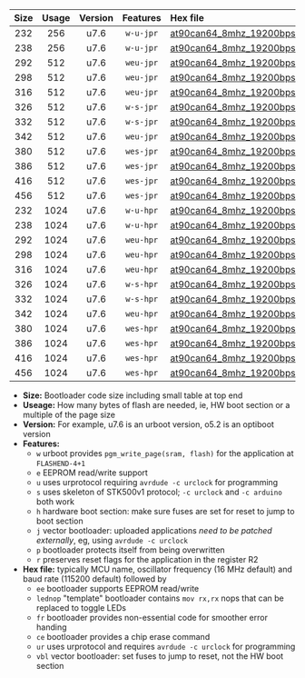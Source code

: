 |Size|Usage|Version|Features|Hex file|
|:-:|:-:|:-:|:-:|:--|
|232|256|u7.6|`w-u-jpr`|[at90can64_8mhz_19200bps_ur_vbl.hex](https://raw.githubusercontent.com/stefanrueger/urboot/main/bootloaders/at90can64/fcpu_8mhz/19200_bps/at90can64_8mhz_19200bps_ur_vbl.hex)|
|238|256|u7.6|`w-u-jpr`|[at90can64_8mhz_19200bps_lednop_ur_vbl.hex](https://raw.githubusercontent.com/stefanrueger/urboot/main/bootloaders/at90can64/fcpu_8mhz/19200_bps/at90can64_8mhz_19200bps_lednop_ur_vbl.hex)|
|292|512|u7.6|`weu-jpr`|[at90can64_8mhz_19200bps_ee_ur_vbl.hex](https://raw.githubusercontent.com/stefanrueger/urboot/main/bootloaders/at90can64/fcpu_8mhz/19200_bps/at90can64_8mhz_19200bps_ee_ur_vbl.hex)|
|298|512|u7.6|`weu-jpr`|[at90can64_8mhz_19200bps_ee_lednop_ur_vbl.hex](https://raw.githubusercontent.com/stefanrueger/urboot/main/bootloaders/at90can64/fcpu_8mhz/19200_bps/at90can64_8mhz_19200bps_ee_lednop_ur_vbl.hex)|
|316|512|u7.6|`weu-jpr`|[at90can64_8mhz_19200bps_ee_lednop_fr_ur_vbl.hex](https://raw.githubusercontent.com/stefanrueger/urboot/main/bootloaders/at90can64/fcpu_8mhz/19200_bps/at90can64_8mhz_19200bps_ee_lednop_fr_ur_vbl.hex)|
|326|512|u7.6|`w-s-jpr`|[at90can64_8mhz_19200bps_vbl.hex](https://raw.githubusercontent.com/stefanrueger/urboot/main/bootloaders/at90can64/fcpu_8mhz/19200_bps/at90can64_8mhz_19200bps_vbl.hex)|
|332|512|u7.6|`w-s-jpr`|[at90can64_8mhz_19200bps_lednop_vbl.hex](https://raw.githubusercontent.com/stefanrueger/urboot/main/bootloaders/at90can64/fcpu_8mhz/19200_bps/at90can64_8mhz_19200bps_lednop_vbl.hex)|
|342|512|u7.6|`weu-jpr`|[at90can64_8mhz_19200bps_ee_lednop_fr_ce_ur_vbl.hex](https://raw.githubusercontent.com/stefanrueger/urboot/main/bootloaders/at90can64/fcpu_8mhz/19200_bps/at90can64_8mhz_19200bps_ee_lednop_fr_ce_ur_vbl.hex)|
|380|512|u7.6|`wes-jpr`|[at90can64_8mhz_19200bps_ee_vbl.hex](https://raw.githubusercontent.com/stefanrueger/urboot/main/bootloaders/at90can64/fcpu_8mhz/19200_bps/at90can64_8mhz_19200bps_ee_vbl.hex)|
|386|512|u7.6|`wes-jpr`|[at90can64_8mhz_19200bps_ee_lednop_vbl.hex](https://raw.githubusercontent.com/stefanrueger/urboot/main/bootloaders/at90can64/fcpu_8mhz/19200_bps/at90can64_8mhz_19200bps_ee_lednop_vbl.hex)|
|416|512|u7.6|`wes-jpr`|[at90can64_8mhz_19200bps_ee_lednop_fr_vbl.hex](https://raw.githubusercontent.com/stefanrueger/urboot/main/bootloaders/at90can64/fcpu_8mhz/19200_bps/at90can64_8mhz_19200bps_ee_lednop_fr_vbl.hex)|
|456|512|u7.6|`wes-jpr`|[at90can64_8mhz_19200bps_ee_lednop_fr_ce_vbl.hex](https://raw.githubusercontent.com/stefanrueger/urboot/main/bootloaders/at90can64/fcpu_8mhz/19200_bps/at90can64_8mhz_19200bps_ee_lednop_fr_ce_vbl.hex)|
|232|1024|u7.6|`w-u-hpr`|[at90can64_8mhz_19200bps_ur.hex](https://raw.githubusercontent.com/stefanrueger/urboot/main/bootloaders/at90can64/fcpu_8mhz/19200_bps/at90can64_8mhz_19200bps_ur.hex)|
|238|1024|u7.6|`w-u-hpr`|[at90can64_8mhz_19200bps_lednop_ur.hex](https://raw.githubusercontent.com/stefanrueger/urboot/main/bootloaders/at90can64/fcpu_8mhz/19200_bps/at90can64_8mhz_19200bps_lednop_ur.hex)|
|292|1024|u7.6|`weu-hpr`|[at90can64_8mhz_19200bps_ee_ur.hex](https://raw.githubusercontent.com/stefanrueger/urboot/main/bootloaders/at90can64/fcpu_8mhz/19200_bps/at90can64_8mhz_19200bps_ee_ur.hex)|
|298|1024|u7.6|`weu-hpr`|[at90can64_8mhz_19200bps_ee_lednop_ur.hex](https://raw.githubusercontent.com/stefanrueger/urboot/main/bootloaders/at90can64/fcpu_8mhz/19200_bps/at90can64_8mhz_19200bps_ee_lednop_ur.hex)|
|316|1024|u7.6|`weu-hpr`|[at90can64_8mhz_19200bps_ee_lednop_fr_ur.hex](https://raw.githubusercontent.com/stefanrueger/urboot/main/bootloaders/at90can64/fcpu_8mhz/19200_bps/at90can64_8mhz_19200bps_ee_lednop_fr_ur.hex)|
|326|1024|u7.6|`w-s-hpr`|[at90can64_8mhz_19200bps.hex](https://raw.githubusercontent.com/stefanrueger/urboot/main/bootloaders/at90can64/fcpu_8mhz/19200_bps/at90can64_8mhz_19200bps.hex)|
|332|1024|u7.6|`w-s-hpr`|[at90can64_8mhz_19200bps_lednop.hex](https://raw.githubusercontent.com/stefanrueger/urboot/main/bootloaders/at90can64/fcpu_8mhz/19200_bps/at90can64_8mhz_19200bps_lednop.hex)|
|342|1024|u7.6|`weu-hpr`|[at90can64_8mhz_19200bps_ee_lednop_fr_ce_ur.hex](https://raw.githubusercontent.com/stefanrueger/urboot/main/bootloaders/at90can64/fcpu_8mhz/19200_bps/at90can64_8mhz_19200bps_ee_lednop_fr_ce_ur.hex)|
|380|1024|u7.6|`wes-hpr`|[at90can64_8mhz_19200bps_ee.hex](https://raw.githubusercontent.com/stefanrueger/urboot/main/bootloaders/at90can64/fcpu_8mhz/19200_bps/at90can64_8mhz_19200bps_ee.hex)|
|386|1024|u7.6|`wes-hpr`|[at90can64_8mhz_19200bps_ee_lednop.hex](https://raw.githubusercontent.com/stefanrueger/urboot/main/bootloaders/at90can64/fcpu_8mhz/19200_bps/at90can64_8mhz_19200bps_ee_lednop.hex)|
|416|1024|u7.6|`wes-hpr`|[at90can64_8mhz_19200bps_ee_lednop_fr.hex](https://raw.githubusercontent.com/stefanrueger/urboot/main/bootloaders/at90can64/fcpu_8mhz/19200_bps/at90can64_8mhz_19200bps_ee_lednop_fr.hex)|
|456|1024|u7.6|`wes-hpr`|[at90can64_8mhz_19200bps_ee_lednop_fr_ce.hex](https://raw.githubusercontent.com/stefanrueger/urboot/main/bootloaders/at90can64/fcpu_8mhz/19200_bps/at90can64_8mhz_19200bps_ee_lednop_fr_ce.hex)|

- **Size:** Bootloader code size including small table at top end
- **Useage:** How many bytes of flash are needed, ie, HW boot section or a multiple of the page size
- **Version:** For example, u7.6 is an urboot version, o5.2 is an optiboot version
- **Features:**
  + `w` urboot provides `pgm_write_page(sram, flash)` for the application at `FLASHEND-4+1`
  + `e` EEPROM read/write support
  + `u` uses urprotocol requiring `avrdude -c urclock` for programming
  + `s` uses skeleton of STK500v1 protocol; `-c urclock` and `-c arduino` both work
  + `h` hardware boot section: make sure fuses are set for reset to jump to boot section
  + `j` vector bootloader: uploaded applications *need to be patched externally*, eg, using `avrdude -c urclock`
  + `p` bootloader protects itself from being overwritten
  + `r` preserves reset flags for the application in the register R2
- **Hex file:** typically MCU name, oscillator frequency (16 MHz default) and baud rate (115200 default) followed by
  + `ee` bootloader supports EEPROM read/write
  + `lednop` "template" bootloader contains `mov rx,rx` nops that can be replaced to toggle LEDs
  + `fr` bootloader provides non-essential code for smoother error handing
  + `ce` bootloader provides a chip erase command
  + `ur` uses urprotocol and requires `avrdude -c urclock` for programming
  + `vbl` vector bootloader: set fuses to jump to reset, not the HW boot section
